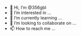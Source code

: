 - 👋 Hi, I’m @356gbl
- 👀 I’m interested in ...
- 🌱 I’m currently learning ...
- 💞️ I’m looking to collaborate on ...
- 📫 How to reach me ...

<!---
356gbl/356gbl is a ✨ special ✨ repository because its `README.md` (this file) appears on your GitHub profile.
You can click the Preview link to take a look at your changes.
--->
